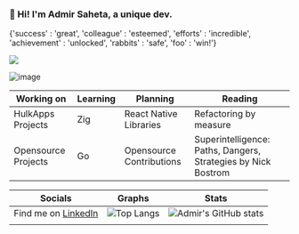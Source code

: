 ### 👋 Hi! I'm Admir Saheta, a unique dev.
{'success' : 'great', 'colleague' : 'esteemed', 'efforts' : 'incredible', 'achievement' : 'unlocked', 'rabbits' : 'safe', 'foo' : 'win!'}

 ![](https://komarev.com/ghpvc/?username=admirsaheta)

![image](https://github.com/user-attachments/assets/68a18b9f-f1ef-4d84-8539-a5dfae1a60e2)






| Working on  | Learning | Planning | Reading |
| ------------- | ------------- | ------------ | ------------- |
| HulkApps Projects  | Zig  | React Native Libraries  | Refactoring by measure |
| Opensource Projects  | Go  | Opensource Contributions | Superintelligence: Paths, Dangers, Strategies by Nick Bostrom |


| Socials | Graphs | Stats |
| ------- | ------- | ----- |
| Find me on [LinkedIn](https://www.linkedin.com/in/admir-saheta/) | ![Top Langs](https://github-readme-stats-gye8jh2s0-admirsaheta.vercel.app/api/top-langs/?username=admirsaheta&layout=compact&limit=6)   |  ![Admir's GitHub stats](https://github-readme-stats-gye8jh2s0-admirsaheta.vercel.app/api?username=admirsaheta&count_private=true&hide_border=true&title_color=FF0051&icon_color=FF0051&show_icons=true) |
|  |

